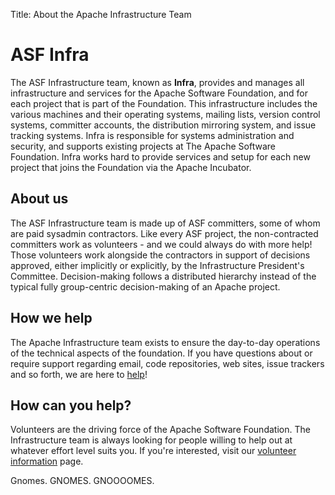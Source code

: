 Title: About the Apache Infrastructure Team

# ASF Infra
The ASF Infrastructure team, known as **Infra**, provides and manages all infrastructure and services for the Apache Software Foundation, and for each project that is part of the Foundation. This infrastructure includes the various machines and their operating systems, mailing lists, version control systems, committer accounts, the distribution mirroring system, and issue tracking systems. Infra is responsible for systems administration and security, and supports existing projects at The Apache Software Foundation. Infra works hard to provide services and setup for each new project that joins the Foundation via the Apache Incubator.

## About us
The ASF Infrastructure team is made up of ASF committers, some of whom are paid sysadmin contractors. Like every ASF project, the non-contracted committers work as volunteers - and we could always do with more help! Those volunteers work alongside the contractors in support of decisions approved, either implicitly or explicitly, by the Infrastructure President's Committee. Decision-making follows a distributed hierarchy instead of the typical fully group-centric decision-making of an Apache project.

## How we help
The Apache Infrastructure team exists to ensure the day-to-day operations of the technical aspects of the foundation. If you have questions about or require support regarding email, code repositories, web sites, issue trackers and so forth, we are here to [help](help.html)! 

## How can you help?
Volunteers are the driving force of the Apache Software Foundation. The Infrastructure team is always looking for people willing to help out at whatever effort level suits you. If you're interested, visit our [volunteer information](volunteer.html) page.


Gnomes.
GNOMES.
GNOOOOMES.
